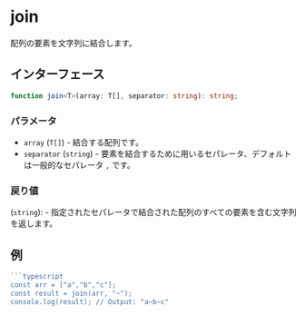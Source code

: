 # join

配列の要素を文字列に結合します。

## インターフェース

```typescript
function join<T>(array: T[], separator: string): string;
```

### パラメータ

- `array` (`T[]`) - 結合する配列です。
- `separator` (`string`) - 要素を結合するために用いるセパレータ、デフォルトは一般的なセパレータ `,` です。

### 戻り値

(`string`): - 指定されたセパレータで結合された配列のすべての要素を含む文字列を返します。

## 例

````typescript
```typescript
const arr = ["a","b","c"];
const result = join(arr, "~");
console.log(result); // Output: "a~b~c"
````

```

```
